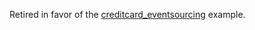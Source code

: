 Retired in favor of the [creditcard_eventsourcing](https://github.com/bertilmuth/requirementsascode/tree/master/requirementsascodeexamples/creditcard_eventsourcing) example.